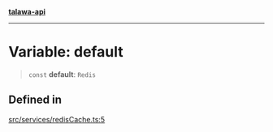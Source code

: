 [**talawa-api**](../../../README.md)

***

# Variable: default

> `const` **default**: `Redis`

## Defined in

[src/services/redisCache.ts:5](https://github.com/Suyash878/talawa-api/blob/095e6964ce2a06c1c30d1acf81b6162203f1db91/src/services/redisCache.ts#L5)
